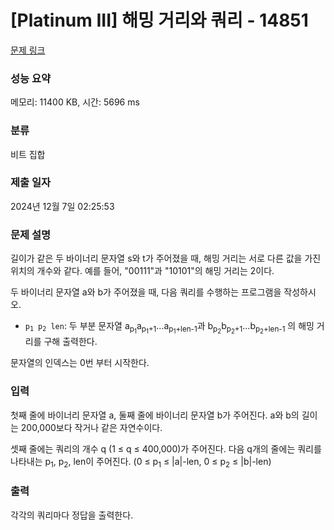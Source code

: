 # [Platinum III] 해밍 거리와 쿼리 - 14851 

[문제 링크](https://www.acmicpc.net/problem/14851) 

### 성능 요약

메모리: 11400 KB, 시간: 5696 ms

### 분류

비트 집합

### 제출 일자

2024년 12월 7일 02:25:53

### 문제 설명

<p>길이가 같은 두 바이너리 문자열 s와 t가 주어졌을 때, 해밍 거리는 서로 다른 값을 가진 위치의 개수와 같다. 예를 들어, "00111"과 "10101"의 해밍 거리는 2이다.</p>

<p>두 바이너리 문자열 a와 b가 주어졌을 때, 다음 쿼리를 수행하는 프로그램을 작성하시오.</p>

<ul>
	<li><code>p<sub>1</sub> p<sub>2</sub> len</code>: 두 부분 문자열 a<sub>p<sub>1</sub></sub>a<sub>p<sub>1</sub>+1</sub>...a<sub>p<sub>1</sub>+len-1</sub>과 b<sub>p<sub>2</sub></sub>b<sub>p<sub>2</sub>+1</sub>...b<sub>p<sub>2</sub>+len-1</sub> 의 해밍 거리를 구해 출력한다.</li>
</ul>

<p>문자열의 인덱스는 0번 부터 시작한다.</p>

### 입력 

 <p>첫째 줄에 바이너리 문자열 a, 둘째 줄에 바이너리 문자열 b가 주어진다. a와 b의 길이는 200,000보다 작거나 같은 자연수이다.</p>

<p>셋째 줄에는 쿼리의 개수 q (1 ≤ q ≤ 400,000)가 주어진다. 다음 q개의 줄에는 쿼리를 나타내는 p<sub>1</sub>, p<sub>2</sub>, len이 주어진다. (0 ≤ p<sub>1</sub> ≤ |a|-len, 0 ≤ p<sub>2</sub> ≤ |b|-len)</p>

### 출력 

 <p>각각의 쿼리마다 정답을 출력한다.</p>

